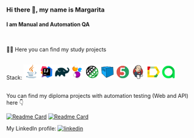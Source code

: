 ### Hi there 👋, my name is Margarita
#### I am Manual and Automation QA
</br>

:woman_technologist: Here you can find my study projects
</br></br>

Stack: ![Java](/icons/Java.png)![Intelij_IDEA](/icons/Intelij_IDEA.png)![Gradle](/icons/Gradle.png)![Selenide](/icons/Selenide.png)![Rest-Assured](/icons/Rest-Assured.png)![Selenoid](/icons/Selenoid.png)![JUnit5](/icons/JUnit5.png)![Jenkins](/icons/Jenkins.png)![Allure_Report](/icons/Allure_Report.png)![AllureTestOps](/icons/AllureTestOps.png)</br></br>

You can find my diploma projects with automation testing (Web and API) here :point_down:

[![Readme Card](https://github-readme-stats.vercel.app/api/pin/?username=MargaritaMalakhova&repo=qa_guru_final_project_Burda_UI)](https://github.com/MargaritaMalakhova/qa_guru_final_project_Burda_UI) [![Readme Card](https://github-readme-stats.vercel.app/api/pin/?username=MargaritaMalakhova&repo=qa_guru_final_project_apichallenges_herokuapp)](https://github.com/MargaritaMalakhova/qa_guru_final_project_apichallenges_herokuapp)

My LinkedIn profile:  [<img src='https://cdn.jsdelivr.net/npm/simple-icons@3.0.1/icons/linkedin.svg' alt='linkedin' height='40'>](https://www.linkedin.com/in/https://www.linkedin.com/in/margarita-malakhova//)  



<!--
**MargaritaMalakhova/MargaritaMalakhova** is a ✨ _special_ ✨ repository because its `README.md` (this file) appears on your GitHub profile.

Here are some ideas to get you started:

- 🔭 I’m currently working on ...
- 🌱 I’m currently learning ...
- 👯 I’m looking to collaborate on ...
- 🤔 I’m looking for help with ...
- 💬 Ask me about ...
- 📫 How to reach me: ...
- 😄 Pronouns: ...
- ⚡ Fun fact: ...
-->
